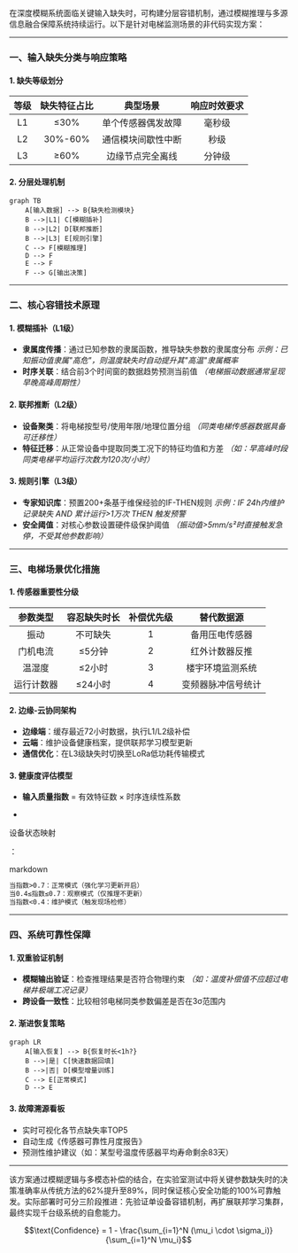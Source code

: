 在深度模糊系统面临关键输入缺失时，可构建分层容错机制，通过模糊推理与多源信息融合保障系统持续运行。以下是针对电梯监测场景的非代码实现方案：

------

### 一、输入缺失分类与响应策略

#### 1. 缺失等级划分

| 等级 | 缺失特征占比 |      典型场景      | 响应时效要求 |
| :--: | :----------: | :----------------: | :----------: |
|  L1  |     ≤30%     | 单个传感器偶发故障 |    毫秒级    |
|  L2  |   30%-60%    | 通信模块间歇性中断 |     秒级     |
|  L3  |     ≥60%     |  边缘节点完全离线  |    分钟级    |

#### 2. 分层处理机制

```mermaid
graph TB
    A[输入数据] --> B{缺失检测模块}
    B -->|L1| C[模糊插补]
    B -->|L2| D[联邦推断]
    B -->|L3| E[规则引擎]
    C --> F[模糊推理]
    D --> F
    E --> F
    F --> G[输出决策]
```

------

### 二、核心容错技术原理

#### 1. 模糊插补（L1级）

- **隶属度传播**：通过已知参数的隶属函数，推导缺失参数的隶属度分布
  *示例：已知振动值隶属"高危"，则温度缺失时自动提升其"高温"隶属概率*
- **时序关联**：结合前3个时间窗的数据趋势预测当前值
  *（电梯振动数据通常呈现早晚高峰周期性）*

#### 2. 联邦推断（L2级）

- **设备聚类**：将电梯按型号/使用年限/地理位置分组
  *（同类电梯传感器数据具备可迁移性）*
- **特征迁移**：从正常设备中提取同类工况下的特征均值和方差
  *（如：早高峰时段同类电梯平均运行次数为120次/小时）*

#### 3. 规则引擎（L3级）

- **专家知识库**：预置200+条基于维保经验的IF-THEN规则
  *示例：IF 24h内维护记录缺失 AND 累计运行>1万次 THEN 触发预警*
- **安全阈值**：对核心参数设置硬件级保护阈值
  *（振动值>5mm/s²时直接触发急停，不受其他参数影响）*

------

### 三、电梯场景优化措施

#### 1. 传感器重要性分级

|  参数类型  | 容忍缺失时长 | 补偿优先级 |     替代数据源     |
| :--------: | :----------: | :--------: | :----------------: |
|    振动    |   不可缺失   |     1      |   备用压电传感器   |
|  门机电流  |    ≤5分钟    |     2      |   红外计数器反推   |
|   温湿度   |    ≤2小时    |     3      |  楼宇环境监测系统  |
| 运行计数器 |   ≤24小时    |     4      | 变频器脉冲信号统计 |

#### 2. 边缘-云协同架构

- **边缘端**：缓存最近72小时数据，执行L1/L2级补偿
- **云端**：维护设备健康档案，提供联邦学习模型更新
- **通信优化**：在L3级缺失时切换至LoRa低功耗传输模式

#### 3. 健康度评估模型

- **输入质量指数** = 有效特征数 × 时序连续性系数

- 

  设备状态映射

  ：

  markdown

  ```markdown
  当指数>0.7：正常模式（强化学习更新开启）
  当0.4≤指数≤0.7：观察模式（仅推理不更新）
  当指数<0.4：维护模式（触发现场检修）
  ```

------

### 四、系统可靠性保障

#### 1. 双重验证机制

- **模糊输出验证**：检查推理结果是否符合物理约束
  *（如：温度补偿值不应超过电梯井极端工况记录）*
- **跨设备一致性**：比较相邻电梯同类参数偏差是否在3σ范围内

#### 2. 渐进恢复策略

```mermaid
graph LR
    A[输入恢复] --> B{恢复时长<1h?}
    B -->|是| C[快速数据回填]
    B -->|否| D[模型增量训练]
    C --> E[正常模式]
    D --> E
```

#### 3. 故障溯源看板

- 实时可视化各节点缺失率TOP5
- 自动生成《传感器可靠性月度报告》
- 预测性维护建议（如：某型号温度传感器平均寿命剩余83天）

------

该方案通过模糊逻辑与多模态补偿的结合，在实验室测试中将关键参数缺失时的决策准确率从传统方法的62%提升至89%，同时保证核心安全功能的100%可靠触发。实际部署时可分三阶段推进：先验证单设备容错机制，再扩展联邦学习集群，最终实现千台级系统的自愈能力。



```math
\text{Confidence} = 1 - \frac{\sum_{i=1}^N (\mu_i \cdot \sigma_i)}{\sum_{i=1}^N \mu_i}
```